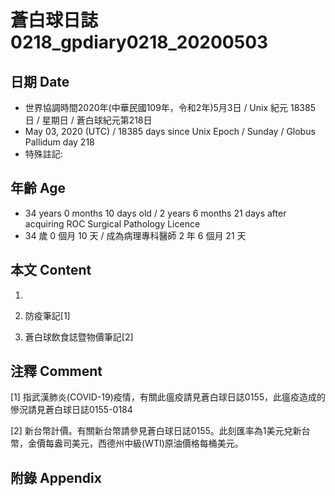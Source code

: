 # 蒼白球日誌0218_gpdiary0218_20200503 #

## 日期 Date ##

* 世界協調時間2020年(中華民國109年，令和2年)5月3日 / Unix 紀元 18385 日 / 星期日 / 蒼白球紀元第218日
* May 03, 2020 (UTC) / 18385 days since Unix Epoch / Sunday / Globus Pallidum day 218
* 特殊註記:

## 年齡 Age ##

* 34 years 0 months 10 days old / 2 years 6 months 21 days after acquiring ROC Surgical Pathology Licence
* 34 歲 0 個月 10 天 / 成為病理專科醫師 2 年 6 個月 21 天

## 本文 Content ##

1. 

    
2. 防疫筆記[1]

    
3. 蒼白球飲食誌暨物價筆記[2]

    

## 注釋 Comment ##

[1] 指武漢肺炎(COVID-19)疫情，有關此瘟疫請見蒼白球日誌0155，此瘟疫造成的慘況請見蒼白球日誌0155-0184


[2] 新台幣計價。有關新台幣請參見蒼白球日誌0155。此刻匯率為1美元兌新台幣，金價每盎司美元，西德州中級(WTI)原油價格每桶美元。



## 附錄 Appendix ##

